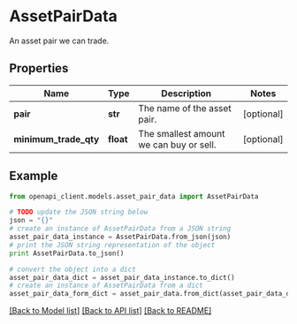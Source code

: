 # AssetPairData

An asset pair we can trade.

## Properties
Name | Type | Description | Notes
------------ | ------------- | ------------- | -------------
**pair** | **str** | The name of the asset pair. | [optional] 
**minimum_trade_qty** | **float** | The smallest amount we can buy or sell. | [optional] 

## Example

```python
from openapi_client.models.asset_pair_data import AssetPairData

# TODO update the JSON string below
json = "{}"
# create an instance of AssetPairData from a JSON string
asset_pair_data_instance = AssetPairData.from_json(json)
# print the JSON string representation of the object
print AssetPairData.to_json()

# convert the object into a dict
asset_pair_data_dict = asset_pair_data_instance.to_dict()
# create an instance of AssetPairData from a dict
asset_pair_data_form_dict = asset_pair_data.from_dict(asset_pair_data_dict)
```
[[Back to Model list]](../README.md#documentation-for-models) [[Back to API list]](../README.md#documentation-for-api-endpoints) [[Back to README]](../README.md)


